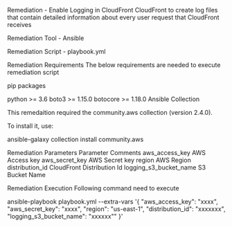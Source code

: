 Remediation - Enable Logging in CloudFront
CloudFront to create log files that contain detailed information about every user request that CloudFront receives

Remediation Tool - Ansible

Remediation Script - playbook.yml

Remediation Requirements
The below requirements are needed to execute remediation script

pip packages

python >= 3.6
boto3 >= 1.15.0
botocore >= 1.18.0
Ansible Collection

This remedaition required the community.aws collection (version 2.4.0).

To install it, use:

ansible-galaxy collection install community.aws

Remediation Parameters
Parameter	Comments
aws_access_key	AWS Access key
aws_secret_key	AWS Secret key
region	                AWS Region
distribution_id     CloudFront Distribution Id
logging_s3_bucket_name S3 Bucket Name

Remediation Execution
Following command need to execute

ansible-playbook playbook.yml --extra-vars '{
  "aws_access_key": "xxxx",
  "aws_secret_key": "xxxx",
  "region": "us-east-1",
  "distribution_id": "xxxxxxx",
  "logging_s3_bucket_name": "xxxxxx""
}'